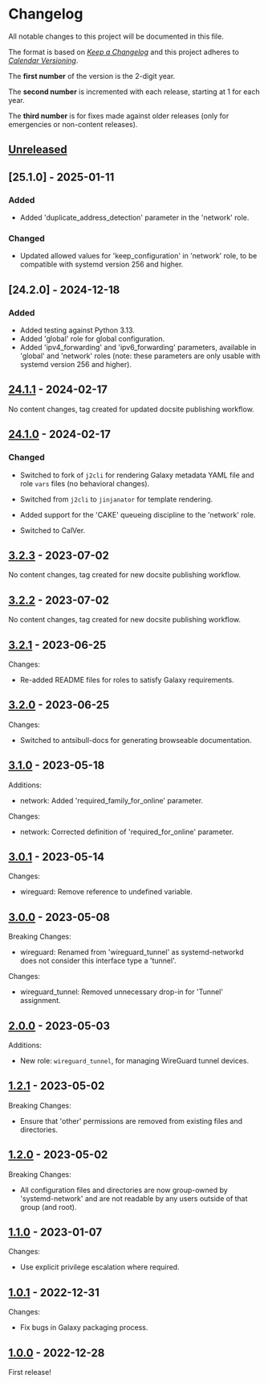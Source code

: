 # Changelog

All notable changes to this project will be documented in this file.

The format is based on [*Keep a
Changelog*](https://keepachangelog.com/en/1.0.0/) and this project
adheres to [*Calendar Versioning*](https://calver.org/).

The **first number** of the version is the 2-digit year.

The **second number** is incremented with each release, starting at 1
for each year.

The **third number** is for fixes made against older releases (only
for emergencies or non-content releases).

## [Unreleased]

## [25.1.0] - 2025-01-11

### Added

- Added 'duplicate_address_detection' parameter in the 'network' role.

### Changed

- Updated allowed values for 'keep_configuration' in 'network' role,
  to be compatible with systemd version 256 and higher.

## [24.2.0] - 2024-12-18

### Added

- Added testing against Python 3.13.
- Added 'global' role for global configuration.
- Added 'ipv4_forwarding' and 'ipv6_forwarding' parameters, available
  in 'global' and 'network' roles (note: these parameters are only
  usable with systemd version 256 and higher).

## [24.1.1] - 2024-02-17

No content changes, tag created for updated docsite publishing workflow.

## [24.1.0] - 2024-02-17

### Changed

- Switched to fork of `j2cli` for rendering Galaxy metadata YAML file
  and role `vars` files (no behavioral changes).

- Switched from `j2cli` to `jinjanator` for template rendering.

- Added support for the 'CAKE' queueing discipline to the 'network' role.

- Switched to CalVer.

## [3.2.3] - 2023-07-02

No content changes, tag created for new docsite publishing workflow.

## [3.2.2] - 2023-07-02

No content changes, tag created for new docsite publishing workflow.

## [3.2.1] - 2023-06-25

Changes:

* Re-added README files for roles to satisfy Galaxy requirements.

## [3.2.0] - 2023-06-25

Changes:

* Switched to antsibull-docs for generating browseable documentation.

## [3.1.0] - 2023-05-18

Additions:

* network: Added 'required_family_for_online' parameter.

Changes:

* network: Corrected definition of 'required_for_online' parameter.

## [3.0.1] - 2023-05-14

Changes:

* wireguard: Remove reference to undefined variable.

## [3.0.0] - 2023-05-08

Breaking Changes:

* wireguard: Renamed from 'wireguard_tunnel' as systemd-networkd does
  not consider this interface type a 'tunnel'.

Changes:

* wireguard_tunnel: Removed unnecessary drop-in for 'Tunnel' assignment.

## [2.0.0] - 2023-05-03

Additions:

* New role: `wireguard_tunnel`, for managing WireGuard tunnel devices.

## [1.2.1] - 2023-05-02

Breaking Changes:

* Ensure that 'other' permissions are removed from existing files and
  directories.

## [1.2.0] - 2023-05-02

Breaking Changes:

* All configuration files and directories are now group-owned by
  'systemd-network' and are not readable by any users outside of that
  group (and root).

## [1.1.0] - 2023-01-07

Changes:

* Use explicit privilege escalation where required.

## [1.0.1] - 2022-12-31

Changes:

* Fix bugs in Galaxy packaging process.

## [1.0.0] - 2022-12-28

First release!

[unreleased]: https://github.com/kpfleming/ansible-systemd-networkd/compare/24.1.1...HEAD
[24.1.1]: https://github.com/kpfleming/ansible-systemd-networkd/compare/24.1.0...24.1.1
[24.1.0]: https://github.com/kpfleming/ansible-systemd-networkd/compare/3.2.3...24.1.0
[3.2.3]: https://github.com/kpfleming/ansible-systemd-networkd/compare/3.2.2...3.2.3
[3.2.2]: https://github.com/kpfleming/ansible-systemd-networkd/compare/3.2.1...3.2.2
[3.2.1]: https://github.com/kpfleming/ansible-systemd-networkd/compare/3.2.0...3.2.1
[3.2.0]: https://github.com/kpfleming/ansible-systemd-networkd/compare/3.1.0...3.2.0
[3.1.0]: https://github.com/kpfleming/ansible-systemd-networkd/compare/3.0.1...3.1.0
[3.0.1]: https://github.com/kpfleming/ansible-systemd-networkd/compare/3.0.0...3.0.1
[3.0.0]: https://github.com/kpfleming/ansible-systemd-networkd/compare/2.0.0...3.0.0
[2.0.0]: https://github.com/kpfleming/ansible-systemd-networkd/compare/1.2.1...2.0.0
[1.2.1]: https://github.com/kpfleming/ansible-systemd-networkd/compare/1.2.0...1.2.1
[1.2.0]: https://github.com/kpfleming/ansible-systemd-networkd/compare/1.1.0...1.2.0
[1.1.0]: https://github.com/kpfleming/ansible-systemd-networkd/compare/1.0.1...1.1.0
[1.0.1]: https://github.com/kpfleming/ansible-systemd-networkd/compare/1.0.0...1.0.1
[1.0.0]: https://github.com/kpfleming/ansible-systemd-networkd/compare/4b825dc642cb6eb9a060e54bf8d69288fbee4904...1.0.0

